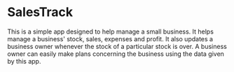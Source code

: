 # SalesTrack

This is a simple app designed to help manage a small business. It helps manage a business' stock, sales, expenses and profit. It also updates a business owner whenever the stock of a particular stock is over.
A business owner can easily make plans concerning the business using the data given by this app. 
